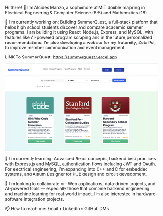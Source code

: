 Hi there! 👋 I’m Alcides Manzo, a sophomore at MIT double majoring in Electrical Engineering & Computer Science (6-5) and Mathematics (18).

🔭 I’m currently working on:
Building SummerQuest, a full-stack platform that helps high school students discover and compare academic summer programs. I am building it using React, Node.js, Express, and MySQL, with features like AI-powered program scraping and in the future,personalized recommendations. I’m also developing a website for my fraternity, Zeta Psi, to improve member communication and event management.

LINK To SummerQuest: https://summerquest.vercel.app

![Summer_Quest_Image](summerquest_sc.png)

🌱 I’m currently learning:
Advanced React concepts, backend best practices with Express.js and MySQL, authentication flows including JWT and OAuth. For electrical engineering, I’m expanding into C++ and C for embedded systems, and Altium Designer for PCB design and circuit development.

👯 I’m looking to collaborate on:
Web applications, data-driven projects, and AI-powered tools — especially those that combine backend engineering and machine learning for real-world impact. I’m also interested in hardware-software integration projects.

📫 How to reach me:
Email • LinkedIn • GitHub DMs


